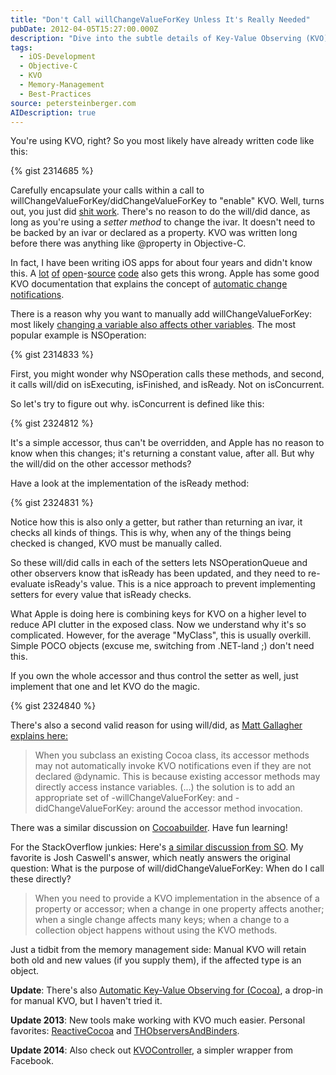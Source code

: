```yaml
---
title: "Don't Call willChangeValueForKey Unless It's Really Needed"
pubDate: 2012-04-05T15:27:00.000Z
description: "Dive into the subtle details of Key-Value Observing (KVO) in Objective-C, where I clarify a common misconception about willChangeValueForKey and didChangeValueForKey. Learn why these manual notifications are unnecessary when using setter methods, how automatic change notifications actually work, and when manual KVO notifications are genuinely needed. This technical deep dive includes real-world examples from popular open-source projects that get this wrong."
tags:
  - iOS-Development
  - Objective-C
  - KVO
  - Memory-Management
  - Best-Practices
source: petersteinberger.com
AIDescription: true
---
```


You're using KVO, right? So you most likely have already written code like this:

{% gist 2314685 %}

Carefully encapsulate your calls within a call to willChangeValueForKey/didChangeValueForKey to "enable" KVO.
Well, turns out, you just did [shit work](http://files.sharenator.com/shit_Engineer_explains_why_lightsabers_WOULDNT_work-s600x477-89574-580.jpg). There's no reason to do the will/did dance, as long as you're using a *setter method* to change the ivar. It doesn't need to be backed by an ivar or declared as a property. KVO was written long before there was anything like @property in Objective-C.

In fact, I have been writing iOS apps for about four years and didn't know this. A [lot](https://github.com/mattt/TTTAttributedLabel/blob/d09777b2875381d660d1a183c0cb41b7f1068a32/TTTAttributedLabel.m#L226) [of](https://github.com/quamen/noise/blob/2021a1e9348ee9bb9c17b42f32f498d569b22d5e/Message.m#L20) [open](https://github.com/artifacts/microcosm/blob/a5adb56469aad80897f3496d71b150b6f3cbbcd7/TextureAtlas.m#L63)-[source](https://github.com/blommegard/HSPlayer/blob/6f4bb5215dd1f30a71d3fcdba46e3a7bcf3a84d1/HSPlayer/HSPlayerView.m#L278) [code](https://github.com/abrahamvegh/AVWebViewController/blob/f24720b414106ecb7bcd4a0ad5f7c6e34a1f2c8f/AVWebViewController.m#L64) also gets this wrong. Apple has some good KVO documentation that explains the concept of [automatic change notifications](http://developer.apple.com/library/mac/#documentation/Cocoa/Conceptual/KeyValueObserving/Articles/KVOCompliance.html#//apple_ref/doc/uid/20002178-BAJEAIEE).

There is a reason why you want to manually add willChangeValueForKey: most likely [changing a variable also affects other variables](https://github.com/BigZaphod/Chameleon/blob/d8a6d6c680abe4609ddad7b24f154f0166e486fa/UIKit/Classes/UIView.m#L224). The most popular example is NSOperation:

{% gist 2314833 %}

First, you might wonder why NSOperation calls these methods, and second, it calls will/did on isExecuting, isFinished, and isReady. Not on isConcurrent.

So let's try to figure out why. isConcurrent is defined like this:

{% gist 2324812 %}

It's a simple accessor, thus can't be overridden, and Apple has no reason to know when this changes; it's returning a constant value, after all. But why the will/did on the other accessor methods?

Have a look at the implementation of the isReady method:

{% gist 2324831 %}

Notice how this is also only a getter, but rather than returning an ivar, it checks all kinds of things. This is why, when any of the things being checked is changed, KVO must be manually called.

So these will/did calls in each of the setters lets NSOperationQueue and other observers know that isReady has been updated, and they need to re-evaluate isReady's value. This is a nice approach to prevent implementing setters for every value that isReady checks.

What Apple is doing here is combining keys for KVO on a higher level to reduce API clutter in the exposed class. Now we understand why it's so complicated. However, for the average "MyClass", this is usually overkill. Simple POCO objects (excuse me, switching from .NET-land ;) don't need this.

If you own the whole accessor and thus control the setter as well, just implement that one and let KVO do the magic.

{% gist 2324840 %}

There's also a second valid reason for using will/did, as [Matt Gallagher explains here:](http://cocoawithlove.com/2008/12/ordereddictionary-subclassing-cocoa.html)

> When you subclass an existing Cocoa class, its accessor methods may not automatically invoke KVO notifications even if they are not declared @dynamic. This is because existing accessor methods may directly access instance variables. (...) the solution is to add an appropriate set of -willChangeValueForKey: and -didChangeValueForKey: around the accessor method invocation.

There was a similar discussion on [Cocoabuilder](http://www.cocoabuilder.com/archive/cocoa/203855-why-kvo-did-will-change-methods-in-nsoperation.html). Have fun learning!

For the StackOverflow junkies: Here's [a similar discussion from SO](http://stackoverflow.com/questions/4346810/when-to-use-kvo-willchangevalueforkey-didchangevalueforkey). My favorite is Josh Caswell's answer, which neatly answers the original question: What is the purpose of will/didChangeValueForKey: When do I call these directly?

> When you need to provide a KVO implementation in the absence of a property or accessor; when a change in one property affects another; when a single change affects many keys; when a change to a collection object happens without using the KVO methods.

Just a tidbit from the memory management side: Manual KVO will retain both old and new values (if you supply them), if the affected type is an object.

**Update**: There's also [Automatic Key-Value Observing for (Cocoa)](https://github.com/github/akvo), a drop-in for manual KVO, but I haven't tried it.

**Update 2013**: New tools make working with KVO much easier. Personal favorites: [ReactiveCocoa](https://github.com/ReactiveCocoa/ReactiveCocoa) and [THObserversAndBinders](https://github.com/th-in-gs/THObserversAndBinders).

**Update 2014**: Also check out [KVOController](https://github.com/facebook/KVOController), a simpler wrapper from Facebook.